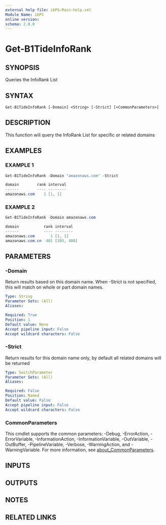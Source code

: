 ```yaml
---
external help file: ibPS-Main-help.xml
Module Name: ibPS
online version:
schema: 2.0.0
---
```


# Get-B1TideInfoRank

## SYNOPSIS
Queries the InfoRank List

## SYNTAX

```
Get-B1TideInfoRank [-Domain] <String> [-Strict] [<CommonParameters>]
```

## DESCRIPTION
This function will query the InfoRank List for specific or related domains

## EXAMPLES

### EXAMPLE 1
```powershell
Get-B1TideInfoRank -Domain "amazonaws.com" -Strict

domain        rank interval
------        ---- --------
amazonaws.com    1 [1, 1]
```

### EXAMPLE 2
```powershell
Get-B1TideInfoRank -Domain amazonaws.com

domain           rank interval
------           ---- --------
amazonaws.com       1 [1, 1]
amazonaws.com.cn  401 [393, 408]
```

## PARAMETERS

### -Domain
Return results based on this domain name.
When -Strict is not specified, this will match on whole or part domain names.

```yaml
Type: String
Parameter Sets: (All)
Aliases:

Required: True
Position: 1
Default value: None
Accept pipeline input: False
Accept wildcard characters: False
```

### -Strict
Return results for this domain name only, by default all related domains will be returned

```yaml
Type: SwitchParameter
Parameter Sets: (All)
Aliases:

Required: False
Position: Named
Default value: False
Accept pipeline input: False
Accept wildcard characters: False
```

### CommonParameters
This cmdlet supports the common parameters: -Debug, -ErrorAction, -ErrorVariable, -InformationAction, -InformationVariable, -OutVariable, -OutBuffer, -PipelineVariable, -Verbose, -WarningAction, and -WarningVariable. For more information, see [about_CommonParameters](http://go.microsoft.com/fwlink/?LinkID=113216).

## INPUTS

## OUTPUTS

## NOTES

## RELATED LINKS
